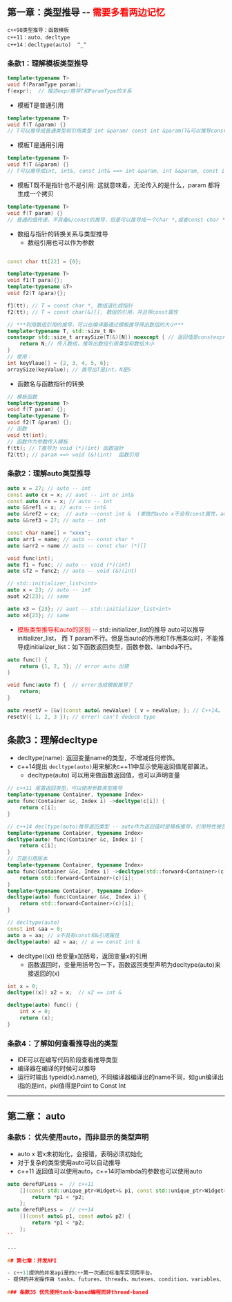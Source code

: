 
## 第一章：类型推导 -- **<font color = red>需要多看两边记忆</font>**
```
c++98类型推导：函数模板
c++11：auto、decltype
c++14：decltype(auto)  ^_^
```

### 条款1：理解模板类型推导 
```cpp
template<typename T>
void f(ParamType param);
f(expr);  // 描述expr推导T和ParamType的关系
```
- 模板T是普通引用
```cpp
template<typename T>
void f(T &param) {}
// T可以推导成普通类型和引用类型 int &param/ const int &param(T&可以推导const属性)
```
- 模板T是通用引用
```cpp
template<typename T>
void f(T &&param) {}
// T可以推导成int, int&, const int& ==> int &param, int &&param, const int &param; 具体涉及到万能个引用，见条款24
```
- 模板T既不是指针也不是引用: 这就意味着，无论传入的是什么，param 都将生成一个拷贝
```cpp
template<typename T>
void f(T param) {}
// 普通的值传递，不具备&/const的推导，但是可以推导成一个char *,或者const char *；不能为char const *, 因为推导成指针时，param本身不能有const属性。
```
- 数组与指针的转换关系与类型推导
  - 数组引用也可以作为参数
```cpp

const char tt[22] = {0};

template<typename T>
void f1(T para){};
template<typename &T>
void f2(T &para){};

f1(tt); // T = const char *, 数组退化成指针
f2(tt); // T = const char(&)[], 数组的引用，并且带const属性

// ***利用数组引用的推导，可以在编译器通过模板推导得出数组的大小***
template<typename T, std::size_t N>
constexpr std::size_t arraySize(T(&)[N]) noexcept { // 返回值是constexpr
    return N;// 传入数组，推导出数组引用类型和数组大小
}
// 使用： 
int keyVlaue[] = {2, 3, 4, 5, 6};
arraySize(keyValue); // 推导出T是int，N是5

```
- 函数名与函数指针的转换
```cpp
// 模板函数
template<typename T>
void f(T param) {};
template<typename T>
void f2(T &param) {};
// 函数
void tt(int);
// 函数作为参数传入模板
f(tt); // T推导为 void (*)(int) 函数指针
f2(tt); // param ==> void (&)(int)  函数引用
```

### 条款2：理解auto类型推导
```cpp
auto x = 27; // auto -- int
const auto cx = x; // auot -- int or int&
const auto &rx = x; // auto -- int
auto &&ref1 = x; // auto -- int&
auto &&ref2 = cx;  // auto --const int &  (单独的auto x不会有const属性，auto &&x会有)
auto &&ref3 = 27; // auto -- int

const char name[] = "xxxx";
auto arr1 = name; // auto -- const char *
auto &arr2 = name // auto -- const char (*)[]

void func(int);
auto f1 = func; // auto -- void (*)(int)
auto &f2 = func2; // auto -- void (&)(int)

// std::initializer_list<int>
auto x = 23; // auto -- int
auot x2(23); // same

auto x3 = {23}; // auot -- std::initializer_list<int>
auto x4{23}; // same
```
- <font color = red>模板类型推导和auto的区别</font>  -- std::initializer_list<T>的推导
  auto可以推导initializer_list<T>， 而 T param不行。但是当auto的作用和T作用类似时，不能推导成initializer_list<T>：如下函数返回类型，函数参数、lambda不行。
```cpp
auto func() {
    return {1, 2, 3}; // error auto 出错
}

void func(auto f) {  // error当成模板推导了
    return;
}

auto resetV = [&v](const auto& newValue) { v = newValue; }; // C++14…
resetV({ 1, 2, 3 }); // error! can't deduce type
```

## 条款3：理解decltype
- decltype(name): 返回变量name的类型，不增减任何修饰。
- c++14提出 `decltype(auto)`用来解决c++11中显示使用返回值尾部置法。
  - decltype(auto) 可以用来做函数返回值，也可以声明变量
```cpp
// c++11 尾置返回类型，可以使用参数类型推导
template<typename Container, typename Index> 
auto func(Container &c, Index i) ->decltype(c[i]) {
    return c[i];
}

// c++14 decltype(auto)推导返回类型 -- auto作为返回值时是模板推导，引用特性被忽略，值传递
template<typename Container, typename Index>
decltype(auto) func(Container &c, Index i) { 
    return c[i];
}
// 万能引用版本
template<typename Container, typename Index>
auto func(Container &&c, Index i) ->decltype(std::forward<Container>(c)[i]) {
    return std::forward<Container>(c)[i];
}
template<typename Container, typename Index>
decltype(auto) func(Container &&c, Index i) {
    return std::forward<Container>(c)[i];
}

// decltype(auto)
const int &aa = 0;
auto a = aa; // a不具有const和&引用属性
decltype(auto) a2 = aa; // a == const int &
```
- decltype((x)) 给变量x加括号，返回变量x的引用
  - 函数返回时，变量用括号包一下，函数返回类型声明为decltype(auto)来接返回的(x)
```cpp
int x = 0;
decltype((x)) x2 = x;  // x2 == int &

decltype(auto) func() {
    int x = 0;
    return (x);
}
```

### 条款4：了解如何查看推导出的类型
- IDE可以在编写代码阶段查看推导类型
- 编译器在编译的时候可以推导
- 运行时输出 typeid(x).name(), 不同编译器编译出的name不同，如gun编译出i指的是int，pki值得是Point to Const Int

---
## 第二章： auto

### 条款5： 优先使用auto，而非显示的类型声明
- auto x 若x未初始化，会报错，表明必须初始化
- 对于复杂的类型使用auto可以自动推导
- c++11 返回值可以使用auto，c++14时lambda的参数也可以使用auto
```cpp
auto derefUPLess =  // c++11
    [](const std::unique_ptr<Widget>& p1, const std::unique_ptr<Widget>& p2) { 
        return *p1 < *p2; 
    }; 
auto derefUPLess =  // c++14
    [](const auto& p1, const auto& p2) { 
        return *p1 < *p2; 
    }; 
``

--- 

## 第七章：并发API

- c++11提供的并发api是的c++第一次通过标准库实现跨平台。
- 提供的并发操作由 tasks、futures、threads、mutexes、condition、variables、atomic、objects等
  
### 条款35 优先使用task-based编程而非thread-based
